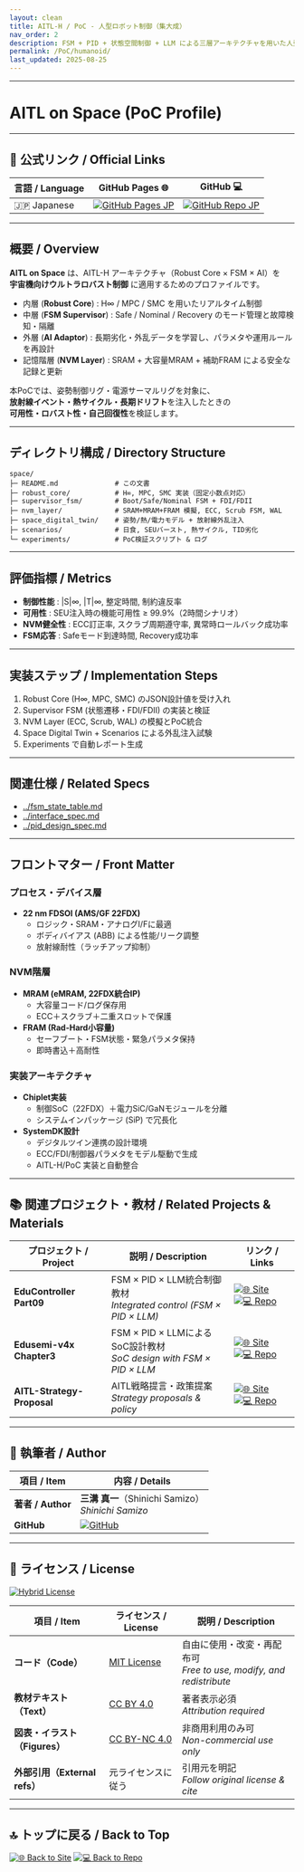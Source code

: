```yaml
---
layout: clean
title: AITL-H / PoC - 人型ロボット制御（集大成）
nav_order: 2
description: FSM + PID + 状態空間制御 + LLM による三層アーキテクチャを用いた人型ロボット制御の概念実証
permalink: /PoC/humanoid/
last_updated: 2025-08-25 
---
```


---

# AITL on Space (PoC Profile)

---

## 🔗 公式リンク / Official Links

| 言語 / Language | GitHub Pages 🌐 | GitHub 💻 |
|-----------------|----------------|-----------|
| 🇯🇵 Japanese | [![GitHub Pages JP](https://img.shields.io/badge/GitHub%20Pages-日本語版-brightgreen?logo=github)](https://samizo-aitl.github.io/AITL-H/PoC/space/) | [![GitHub Repo JP](https://img.shields.io/badge/GitHub-日本語版-blue?logo=github)](https://github.com/Samizo-AITL/AITL-H/tree/main/PoC/space) |

---

## 概要 / Overview
**AITL on Space** は、AITL-H アーキテクチャ（Robust Core × FSM × AI）を  
**宇宙機向けウルトラロバスト制御** に適用するためのプロファイルです。  

- 内層 (**Robust Core**) : H∞ / MPC / SMC を用いたリアルタイム制御  
- 中層 (**FSM Supervisor**) : Safe / Nominal / Recovery のモード管理と故障検知・隔離  
- 外層 (**AI Adaptor**) : 長期劣化・外乱データを学習し、パラメタや運用ルールを再設計  
- 記憶階層 (**NVM Layer**) : SRAM + 大容量MRAM + 補助FRAM による安全な記録と更新  

本PoCでは、姿勢制御リグ・電源サーマルリグを対象に、  
**放射線イベント・熱サイクル・長期ドリフト**を注入したときの  
**可用性・ロバスト性・自己回復性**を検証します。

---

## ディレクトリ構成 / Directory Structure

```
space/
├─ README.md              # この文書
├─ robust_core/           # H∞, MPC, SMC 実装（固定小数点対応）
├─ supervisor_fsm/        # Boot/Safe/Nominal FSM + FDI/FDII
├─ nvm_layer/             # SRAM+MRAM+FRAM 模擬, ECC, Scrub FSM, WAL
├─ space_digital_twin/    # 姿勢/熱/電力モデル + 放射線外乱注入
├─ scenarios/             # 日食, SEUバースト, 熱サイクル, TID劣化
└─ experiments/           # PoC検証スクリプト & ログ
```

---

## 評価指標 / Metrics
- **制御性能** : |S|∞, |T|∞, 整定時間, 制約違反率
- **可用性** : SEU注入時の機能可用性 ≥ 99.9%（2時間シナリオ）
- **NVM健全性** : ECC訂正率, スクラブ周期遵守率, 異常時ロールバック成功率
- **FSM応答** : Safeモード到達時間, Recovery成功率

---

## 実装ステップ / Implementation Steps
1. Robust Core (H∞, MPC, SMC) のJSON設計値を受け入れ  
2. Supervisor FSM (状態遷移・FDI/FDII) の実装と検証  
3. NVM Layer (ECC, Scrub, WAL) の模擬とPoC統合  
4. Space Digital Twin + Scenarios による外乱注入試験  
5. Experiments で自動レポート生成

---

## 関連仕様 / Related Specs
- [../fsm_state_table.md](../fsm_state_table.md)  
- [../interface_spec.md](../interface_spec.md)  
- [../pid_design_spec.md](../pid_design_spec.md)  

---

## フロントマター / Front Matter

### プロセス・デバイス層
- **22 nm FDSOI (AMS/GF 22FDX)**  
  - ロジック・SRAM・アナログI/Fに最適  
  - ボディバイアス (ABB) による性能/リーク調整  
  - 放射線耐性（ラッチアップ抑制）

### NVM階層
- **MRAM (eMRAM, 22FDX統合IP)**  
  - 大容量コード/ログ保存用  
  - ECC＋スクラブ＋二重スロットで保護
- **FRAM (Rad-Hard小容量)**  
  - セーフブート・FSM状態・緊急パラメタ保持  
  - 即時書込＋高耐性

### 実装アーキテクチャ
- **Chiplet実装**  
  - 制御SoC（22FDX）＋電力SiC/GaNモジュールを分離  
  - システムインパッケージ (SiP) で冗長化
- **SystemDK設計**  
  - デジタルツイン連携の設計環境  
  - ECC/FDI/制御器パラメタをモデル駆動で生成  
  - AITL-H/PoC 実装と自動整合

---

## 📚 関連プロジェクト・教材 / Related Projects & Materials

| プロジェクト / Project | 説明 / Description | リンク / Links |
|---|---|---|
| **EduController Part09** | FSM × PID × LLM統合制御教材<br/>*Integrated control (FSM × PID × LLM)* | [![🌐 Site](https://img.shields.io/badge/View-Site-brightgreen?logo=github)](https://samizo-aitl.github.io/EduController/part09_llm_hybrid/) [![💻 Repo](https://img.shields.io/badge/View-Repo-blue?logo=github)](https://github.com/Samizo-AITL/EduController/tree/main/part09_llm_hybrid) |
| **Edusemi-v4x Chapter3** | FSM × PID × LLMによるSoC設計教材<br/>*SoC design with FSM × PID × LLM* | [![🌐 Site](https://img.shields.io/badge/View-Site-brightgreen?logo=github)](https://samizo-aitl.github.io/Edusemi-v4x/f_chapter3_socsystem/) [![💻 Repo](https://img.shields.io/badge/View-Repo-blue?logo=github)](https://github.com/Samizo-AITL/Edusemi-v4x/tree/main/f_chapter3_socsystem) |
| **AITL-Strategy-Proposal** | AITL戦略提言・政策提案<br/>*Strategy proposals & policy* | [![🌐 Site](https://img.shields.io/badge/View-Site-brightgreen?logo=github)](https://samizo-aitl.github.io/AITL-Strategy-Proposal/) [![💻 Repo](https://img.shields.io/badge/View-Repo-blue?logo=github)](https://github.com/Samizo-AITL/AITL-Strategy-Proposal) |
  
---

## 👤 執筆者 / Author

| 項目 / Item | 内容 / Details | 
|---|---|
| **著者 / Author** | **三溝 真一**（Shinichi Samizo）<br/>*Shinichi Samizo* |
| **GitHub** | [![GitHub](https://img.shields.io/badge/GitHub-Samizo--AITL-blue?style=for-the-badge&logo=github)](https://github.com/Samizo-AITL) |

---

## 📄 ライセンス / License
[![Hybrid License](https://img.shields.io/badge/license-Hybrid-blueviolet)](#-ライセンス--license)

| 項目 / Item | ライセンス / License | 説明 / Description |
|-------------|----------------------|--------------------|
| **コード（Code）** | [MIT License](https://opensource.org/licenses/MIT) | 自由に使用・改変・再配布可<br/>*Free to use, modify, and redistribute* |
| **教材テキスト（Text）** | [CC BY 4.0](https://creativecommons.org/licenses/by/4.0/) | 著者表示必須<br/>*Attribution required* |
| **図表・イラスト（Figures）** | [CC BY-NC 4.0](https://creativecommons.org/licenses/by-nc/4.0/) | 非商用利用のみ可<br/>*Non-commercial use only* |
| **外部引用（External refs）** | 元ライセンスに従う | 引用元を明記<br/>*Follow original license & cite* |

---

## 🔝 トップに戻る / Back to Top
[![🌐 Back to Site](https://img.shields.io/badge/Back_to-Site-brightgreen?logo=github)](../../) [![💻 Back to Repo](https://img.shields.io/badge/Back_to-Repo-blue?logo=github)](https://github.com/Samizo-AITL/AITL-H)
